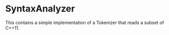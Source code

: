 # SyntaxAnalyzer

This contains a simple implementation of a Tokenizer that reads a subset of C++11.
